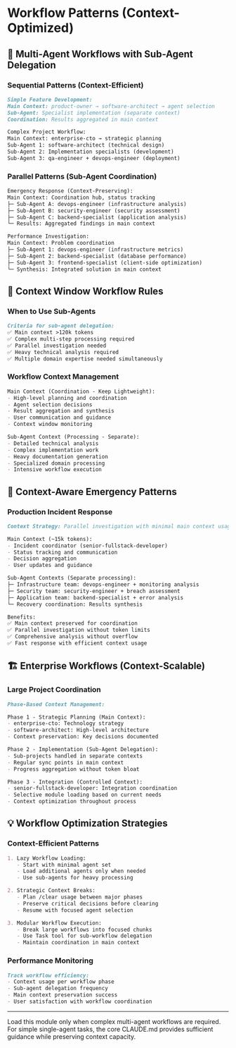 # Workflow Patterns (Context-Optimized)

## 🔄 Multi-Agent Workflows with Sub-Agent Delegation

### Sequential Patterns (Context-Efficient)
```markdown
Simple Feature Development:
Main Context: product-owner → software-architect → agent selection
Sub-Agent: Specialist implementation (separate context)
Coordination: Results aggregated in main context

Complex Project Workflow:  
Main Context: enterprise-cto → strategic planning
Sub-Agent 1: software-architect (technical design)
Sub-Agent 2: Implementation specialists (development)
Sub-Agent 3: qa-engineer + devops-engineer (deployment)
```

### Parallel Patterns (Sub-Agent Coordination)
```markdown
Emergency Response (Context-Preserving):
Main Context: Coordination hub, status tracking
├─ Sub-Agent A: devops-engineer (infrastructure analysis)
├─ Sub-Agent B: security-engineer (security assessment)  
├─ Sub-Agent C: backend-specialist (application analysis)
└─ Results: Aggregated findings in main context

Performance Investigation:
Main Context: Problem coordination
├─ Sub-Agent 1: devops-engineer (infrastructure metrics)
├─ Sub-Agent 2: backend-specialist (database performance)
├─ Sub-Agent 3: frontend-specialist (client-side optimization)
└─ Synthesis: Integrated solution in main context
```

## 🎯 Context Window Workflow Rules

### When to Use Sub-Agents
```markdown
Criteria for sub-agent delegation:
✅ Main context >120k tokens
✅ Complex multi-step processing required  
✅ Parallel investigation needed
✅ Heavy technical analysis required
✅ Multiple domain expertise needed simultaneously
```

### Workflow Context Management
```markdown
Main Context (Coordination - Keep Lightweight):
- High-level planning and coordination
- Agent selection decisions
- Result aggregation and synthesis
- User communication and guidance
- Context window monitoring

Sub-Agent Context (Processing - Separate):
- Detailed technical analysis
- Complex implementation work
- Heavy documentation generation
- Specialized domain processing
- Intensive workflow execution
```

## 🚨 Context-Aware Emergency Patterns

### Production Incident Response
```markdown
Context Strategy: Parallel investigation with minimal main context usage

Main Context (~15k tokens):
- Incident coordinator (senior-fullstack-developer)
- Status tracking and communication
- Decision aggregation
- User updates and guidance

Sub-Agent Contexts (Separate processing):
├─ Infrastructure team: devops-engineer + monitoring analysis
├─ Security team: security-engineer + breach assessment  
├─ Application team: backend-specialist + error analysis
└─ Recovery coordination: Results synthesis

Benefits:
✅ Main context preserved for coordination
✅ Parallel investigation without token limits
✅ Comprehensive analysis without overflow
✅ Fast response with efficient context usage
```

## 🏗️ Enterprise Workflows (Context-Scalable)

### Large Project Coordination
```markdown
Phase-Based Context Management:

Phase 1 - Strategic Planning (Main Context):
- enterprise-cto: Technology strategy
- software-architect: High-level architecture
- Context preservation: Key decisions documented

Phase 2 - Implementation (Sub-Agent Delegation):
- Sub-projects handled in separate contexts
- Regular sync points in main context
- Progress aggregation without token bloat

Phase 3 - Integration (Controlled Context):
- senior-fullstack-developer: Integration coordination
- Selective module loading based on current needs
- Context optimization throughout process
```

## 💡 Workflow Optimization Strategies

### Context-Efficient Patterns
```markdown
1. Lazy Workflow Loading:
   - Start with minimal agent set
   - Load additional agents only when needed
   - Use sub-agents for heavy processing

2. Strategic Context Breaks:
   - Plan /clear usage between major phases
   - Preserve critical decisions before clearing
   - Resume with focused agent selection

3. Modular Workflow Execution:
   - Break large workflows into focused chunks
   - Use Task tool for sub-workflow delegation
   - Maintain coordination in main context
```

### Performance Monitoring
```markdown
Track workflow efficiency:
- Context usage per workflow phase
- Sub-agent delegation frequency
- Main context preservation success
- User satisfaction with workflow coordination
```

---

Load this module only when complex multi-agent workflows are required. For simple single-agent tasks, the core CLAUDE.md provides sufficient guidance while preserving context capacity.